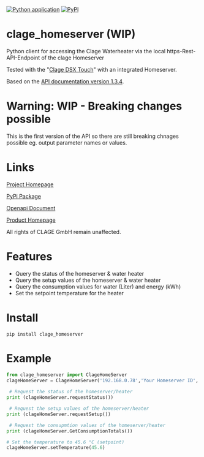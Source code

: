 [![Python application](https://github.com/klacol/clage_homeserver/actions/workflows/pythonapp.yml/badge.svg)](https://github.com/klacol/clage_homeserver/actions/workflows/pythonapp.yml) [![PyPI](https://img.shields.io/pypi/v/clage-homeserver)](https://pypi.org/project/clage-homeserver/)

# clage_homeserver (WIP)
Python client for accessing the Clage Waterheater via the local https-Rest-API-Endpoint of the clage Homeserver

Tested with the "[Clage DSX Touch](https://www.clage.de/de/produkte/e-komfortdurchlauferhitzer/DSX-Touch)" with an integrated Homeserver.

Based on the [API documentation version 1.3.4](https://github.com/klacol/clage-homerserver-api/blob/master/api-docs/CLAGE%20HomeServer%20API%20v1.3.4.pdf).

# Warning: WIP - Breaking changes possible
This is the first version of the API so there are still breaking chnages possible eg. output parameter names or values.

# Links
[Project Homepage](https://github.com/klacol/clage_homeserver)

[PyPi Package](https://pypi.org/project/clage_homeserver)

[Openapi Document](https://app.swaggerhub.com/apis/klacol/ClageHomeServer/1.0.0) 

[Product Homepage](https://www.clage.de/de/produkte/e-komfortdurchlauferhitzer/DSX-Touch)

All rights of CLAGE GmbH remain unaffected.

# Features
- Query the status of the homeserver & water heater
- Query the setup values of the homeserver & water heater
- Query the consumption values for water (Liter) and energy (kWh)
- Set the setpoint temperature for the heater

# Install

```
pip install clage_homeserver
```

# Example

```python
from clage_homeserver import ClageHomeServer
clageHomeServer = ClageHomeServer('192.168.0.78','Your Homeserver ID','Your Heater ID') 
 
 # Request the status of the homeserver/heater
print (clageHomeServer.requestStatus())

 # Request the setup values of the homeserver/heater
print (clageHomeServer.requestSetup())

 # Request the consupmtion values of the homeserver/heater
print (clageHomeServer.GetConsumptionTotals())

# Set the temperature to 45.6 °C (setpoint)
clageHomeServer.setTemperature(45.6)
```
